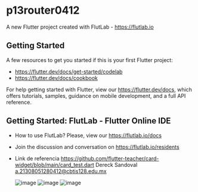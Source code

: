 # p13router0412

A new Flutter project created with FlutLab - https://flutlab.io

## Getting Started

A few resources to get you started if this is your first Flutter project:

- https://flutter.dev/docs/get-started/codelab
- https://flutter.dev/docs/cookbook

For help getting started with Flutter, view our
https://flutter.dev/docs, which offers tutorials,
samples, guidance on mobile development, and a full API reference.

## Getting Started: FlutLab - Flutter Online IDE

- How to use FlutLab? Please, view our https://flutlab.io/docs
- Join the discussion and conversation on https://flutlab.io/residents

- Link de referencia https://github.com/flutter-teacher/card-widget/blob/main/card_test.dart
  Dereck Sandoval a.21308051280412@cbtis128.edu.mx

  ![image](https://github.com/Dereck1016/Act14-rutas0412/assets/135450780/a68de28d-7b79-49aa-8af1-048c7bef4eba)
  ![image](https://github.com/Dereck1016/Act14-rutas0412/assets/135450780/7cfafdde-ed9e-4ba1-9490-8d3c2d21d008)
  ![image](https://github.com/Dereck1016/Act14-rutas0412/assets/135450780/fa380efb-ef4b-4c9b-86e6-9c9e8de8682b)



